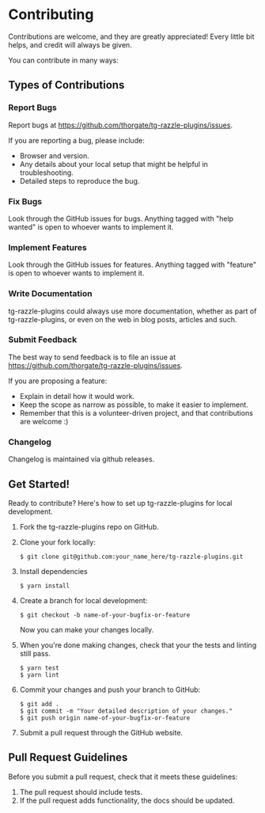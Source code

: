 Contributing
============

Contributions are welcome, and they are greatly appreciated! Every
little bit helps, and credit will always be given.

You can contribute in many ways:

Types of Contributions
----------------------

### Report Bugs

Report bugs at <https://github.com/thorgate/tg-razzle-plugins/issues>.

If you are reporting a bug, please include:

-   Browser and version.
-   Any details about your local setup that might be helpful
    in troubleshooting.
-   Detailed steps to reproduce the bug.

### Fix Bugs

Look through the GitHub issues for bugs. Anything tagged with "help wanted" is
open to whoever wants to implement it.

### Implement Features

Look through the GitHub issues for features. Anything tagged with
"feature" is open to whoever wants to implement it.

### Write Documentation

tg-razzle-plugins could always use more documentation, whether as part of
tg-razzle-plugins, or even on the web in blog posts,
articles and such.

### Submit Feedback

The best way to send feedback is to file an issue at
<https://github.com/thorgate/tg-razzle-plugins/issues>.

If you are proposing a feature:

-   Explain in detail how it would work.
-   Keep the scope as narrow as possible, to make it easier
    to implement.
-   Remember that this is a volunteer-driven project, and that
    contributions are welcome :)


### Changelog

Changelog is maintained via github releases.


Get Started!
------------

Ready to contribute? Here's how to set up tg-razzle-plugins for local
development.

1.  Fork the tg-razzle-plugins repo on GitHub.
2.  Clone your fork locally:

        $ git clone git@github.com:your_name_here/tg-razzle-plugins.git

3.  Install dependencies

        $ yarn install

4.  Create a branch for local development:

        $ git checkout -b name-of-your-bugfix-or-feature

    Now you can make your changes locally.

5.  When you're done making changes, check that your the tests and linting
    still pass.

        $ yarn test
        $ yarn lint

6.  Commit your changes and push your branch to GitHub:

        $ git add .
        $ git commit -m "Your detailed description of your changes."
        $ git push origin name-of-your-bugfix-or-feature

7.  Submit a pull request through the GitHub website.

Pull Request Guidelines
-----------------------

Before you submit a pull request, check that it meets these guidelines:

1.  The pull request should include tests.
2.  If the pull request adds functionality, the docs should be updated.

